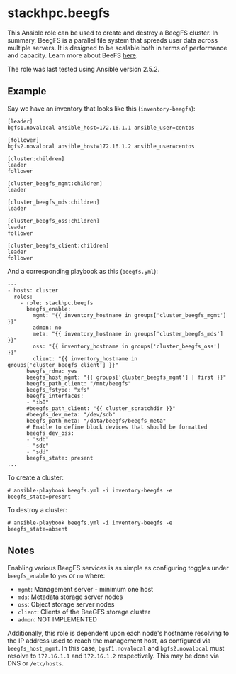 # stackhpc.beegfs

This Ansible role can be used to create and destroy a BeegFS cluster. In
summary, BeegFS is a parallel file system that spreads user data across
multiple servers. It is designed to be scalable both in terms of
performance and capacity. Learn more about BeeFS [here](www.beegfs.io).

The role was last tested using Ansible version 2.5.2.

## Example

Say we have an inventory that looks like this (`inventory-beegfs`):

    [leader]
    bgfs1.novalocal ansible_host=172.16.1.1 ansible_user=centos

    [follower]
    bgfs2.novalocal ansible_host=172.16.1.2 ansible_user=centos

    [cluster:children]
    leader
    follower

    [cluster_beegfs_mgmt:children]
    leader

    [cluster_beegfs_mds:children]
    leader

    [cluster_beegfs_oss:children]
    leader
    follower

    [cluster_beegfs_client:children]
    leader
    follower

And a corresponding playbook as this (`beegfs.yml`):

    ---
    - hosts: cluster
      roles:
        - role: stackhpc.beegfs
          beegfs_enable:
            mgmt: "{{ inventory_hostname in groups['cluster_beegfs_mgmt'] }}"
            admon: no
            meta: "{{ inventory_hostname in groups['cluster_beegfs_mds'] }}"
            oss: "{{ inventory_hostname in groups['cluster_beegfs_oss'] }}"
            client: "{{ inventory_hostname in groups['cluster_beegfs_client'] }}"
          beegfs_rdma: yes
          beegfs_host_mgmt: "{{ groups['cluster_beegfs_mgmt'] | first }}"
          beegfs_path_client: "/mnt/beegfs"
          beegfs_fstype: "xfs"
          beegfs_interfaces:
          - "ib0"
          #beegfs_path_client: "{{ cluster_scratchdir }}"
          #beegfs_dev_meta: "/dev/sdb"
          beegfs_path_meta: "/data/beegfs/beegfs_meta"
          # Enable to define block devices that should be formatted
          beegfs_dev_oss:
          - "sdb"
          - "sdc"
          - "sdd"
          beegfs_state: present
    ...

To create a cluster:

    # ansible-playbook beegfs.yml -i inventory-beegfs -e beegfs_state=present

To destroy a cluster:

    # ansible-playbook beegfs.yml -i inventory-beegfs -e beegfs_state=absent

## Notes

Enabling various BeegFS services is as simple as configuring toggles
under `beegfs_enable` to `yes` or `no` where:

- `mgmt`: Management server - minimum one host
- `mds`: Metadata storage server nodes
- `oss`: Object storage server nodes
- `client`: Clients of the BeeGFS storage cluster
- `admon`: NOT IMPLEMENTED

Additionally, this role is dependent upon each node's hostname
resolving to the IP address used to reach the management host, as
configured via `beegfs_host_mgmt`. In this case, `bgsf1.novalocal` and
`bgfs2.novalocal` must resolve to `172.16.1.1` and `172.16.1.2`
respectively. This may be done via DNS or `/etc/hosts`.
